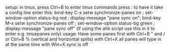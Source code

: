 setup:
in tmux, press Ctrl+B to enter tmux commands
press : to have it take a config line
enter this:
bind-key C-x setw synchronize-panes on \;  set-window-option status-bg red \; display-message "pane sync on"; bind-key M-x setw synchronize-panes off \;  set-window-option status-bg green \; display-message "pane sync off"
(if using the ahk script use this in it to enter e.g. tmuxpanes only)
usage:
Have some panes first with Ctrl+B " and / or Ctrl+B % (vertical and horizontal splits) 
with Ctrl+X all panes will type in at the same time
with Win+X sync is off
